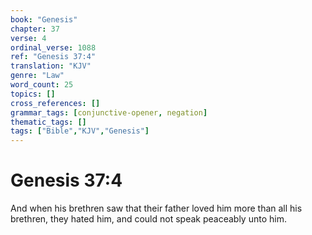```yaml
---
book: "Genesis"
chapter: 37
verse: 4
ordinal_verse: 1088
ref: "Genesis 37:4"
translation: "KJV"
genre: "Law"
word_count: 25
topics: []
cross_references: []
grammar_tags: [conjunctive-opener, negation]
thematic_tags: []
tags: ["Bible","KJV","Genesis"]
---
```


# Genesis 37:4

And when his brethren saw that their father loved him more than all his brethren, they hated him, and could not speak peaceably unto him.
